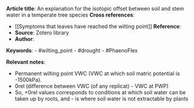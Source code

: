 **Article title**: An explanation for the isotopic offset between soil and stem water in a temperate tree species
**Cross references**: 
- [[Symptoms that leaves have reached the wilting point]]
**Reference**: 
- **Source**: Zotero library
- **Author**: 

**Keywords**: 
	- #wilting_point
	- #drought
	- #PhaenoFlex

**Relevant notes**:
- Permanent wilting point VWC (VWC at which soil matric potential is -1500kPa).  
- 0rel (difference between VWC (of any replicat) - VWC at PWP)
- So, +0rel values corresponds to conditions at which soil water can be taken up by roots, and - is where soil water is not extractable by plants


